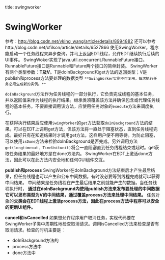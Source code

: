 title: swingworker 

#  SwingWorker 
参考：http://blog.csdn.net/vking_wang/article/details/8994882
还可以参考http://blog.csdn.net/xfilson/article/details/6527866
使用SwingWorker，程序能启动一个任务线程来异步查询，并马上返回EDT线程，允许EDT继续执行后续的UI事件。
SwingWoker实现了java.util.concurrent.RunnableFuture接口。RunnableFuture接口是Runnable和Future两个接口的简单封装。
SwingWorker有两个类型参数：**T及V**。T是doInBackground和get方法的返回类型；V是publish和process方法要处理的数据类型
` **SwingWorker实例不可复用，每次执行任务必须生成新的实例。** `

` doInBackground `方法作为任务线程的一部分执行，它负责完成线程的基本任务，并以返回值来作为线程的执行结果。继承类须覆盖该方法并确保包含或代理任务线程的基本任务。不要直接调用该方法，应使用任务对象的` execute `方法来调度执行。

 在获得执行结果后应使用` SwingWorker `的` get `方法获取` doInBackground `方法的结果。可以在EDT上调用get方法，但该方法将一直处于阻塞状态，直到任务线程完成。最好只有在知道结果时才调用get方法，这样用户便不用等待。为防止阻塞，可以使用` isDone `方法来检验doInBackground是否完成。另外调用方法` get(longtimeout, TimeUnitunit) `将会一直阻塞直到任务线程结束或超时。get获取任务结果的最好地方是在done方法内。
SwingWorker在EDT上激活done方法，因此可以在此方法内安全地和任何GUI组件交互。

**publish和process**
SwingWorker在doInBackground方法结束后才产生最后结果，但任务线程也可以产生和公布中间数据。有时没必要等到线程完成就可以获得中间结果。
中间结果是任务线程在产生最后结果之前就能产生的数据。当任务线程执行时，
**通过在doInBackground内使用publish方法来发布要处理的中间数据它可以发布类型为V的中间结果，通过覆盖process方法来处理中间结果。**
任务对象的**父类会在EDT线程上激活process方法，因此在process方法中程序可以安全的更新UI组件。**

**cancel和isCancelled**
如果想允许程序用户取消任务，实现代码要在SwingWorker子类中周期性地检查取消请求。调用isCancelled方法来检查是否有取消请求。检查的时机主要是：
  * doInBackground方法的
  * process方法中
  * done方法中


